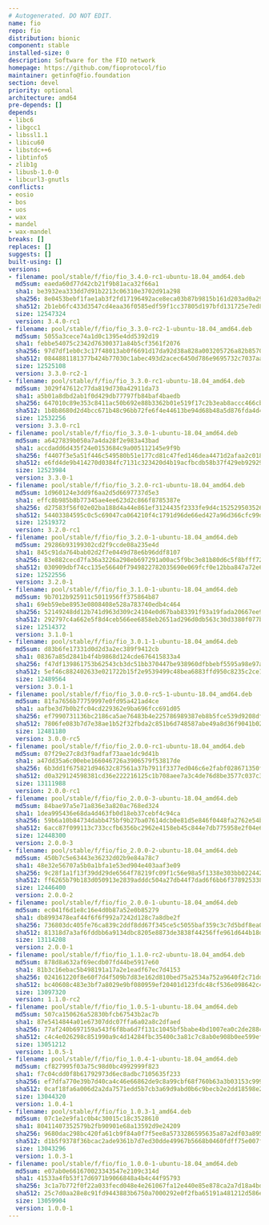 ```yaml
---
# Autogenerated. DO NOT EDIT.
name: fio
repo: fio
distribution: bionic
component: stable
installed-size: 0
description: Software for the FIO network
homepage: https://github.com/fioprotocol/fio
maintainer: getinfo@fio.foundation
section: devel
priority: optional
architecture: amd64
pre-depends: []
depends:
- libc6
- libgcc1
- libssl1.1
- libicu60
- libstdc++6
- libtinfo5
- zlib1g
- libusb-1.0-0
- libcurl3-gnutls
conflicts:
- eosio
- bos
- uos
- wax
- mandel
- wax-mandel
breaks: []
replaces: []
suggests: []
built-using: []
versions:
- filename: pool/stable/f/fio/fio_3.4.0-rc1-ubuntu-18.04_amd64.deb
  md5sum: eaeda60d77d42cb21f9b81aca32f66a1
  sha1: be3932ea333dd7d91b2213c06310e3702d91a298
  sha256: 8e0453bebf1fae1ab3f2fd17196492ace8eca03b87b9815b161d203ad0a29452
  sha512: 2b1eb6fc433d3547cd4eaa36f0585edf59f1cc37805d197bfd131725e7ed884692bf7ecda0b4c5e41307414f63846d86e9aca60dc1f099ac6df5abdc90c0fb6d
  size: 12547324
  version: 3.4.0-rc1
- filename: pool/stable/f/fio/fio_3.3.0-rc2-1-ubuntu-18.04_amd64.deb
  md5sum: 5055a3cece74a1d0c1395e4dd5392d19
  sha1: febbe54075c2342d76300371a84b5cf3561f2076
  sha256: 97d7df1eb0c3c17f48013ab0f6691d17da92d38a828a003205726a82b857060e
  sha512: 0844881181377b424b77030c1abec493d2acec6450d786e9695732c7037aa15f5c5e922fa9ea977f953b56a214c6c0c2dc9080712c6eea95c84aff91238e1e71
  size: 12525108
  version: 3.3.0-rc2-1
- filename: pool/stable/f/fio/fio_3.3.0-rc1-ubuntu-18.04_amd64.deb
  md5sum: 3029f47612c77da819d730a42911da73
  sha1: a5b01a8dbd2ab1f0d429db77797fb84baf4baedb
  sha256: 647010c89e353c8411ac50b692e88b3362b01e519f17c2b3eab8accc466cb3a5
  sha512: 1b8b8680d2d4bcc671b48c96bb72fe6f4e44613be94d68b48a5d876fda4d4eb3bd3d3c5954caa6c49c4861447606b75cd31410acd498ffe5ce1d87c73e5ae815
  size: 12532256
  version: 3.3.0-rc1
- filename: pool/stable/f/fio/fio_3.3.0-1-ubuntu-18.04_amd64.deb
  md5sum: a6427839b050a7a4da28f2e983a43bad
  sha1: accdadd6d435f24e0153684c9a005112145e9f9b
  sha256: f4407f3e5a51f446c549580b51e177cd81c47fed146dea4471d2afaa2c01806a
  sha512: e6fd4de9b414270d0384fc7131c323420d4b19acfbcdb58b37f429eb9292933b71feb304a483cbed05fd9d8482dff7c90941a37ea5daa55ad7a892c33fbf69ad
  size: 12523984
  version: 3.3.0-1
- filename: pool/stable/f/fio/fio_3.2.0-rc1-ubuntu-18.04_amd64.deb
  md5sum: 1d960124e3dd9f6aa2d5d6697737d5e3
  sha1: effc8b985b8b77345ae4ee623d2c866f8785387e
  sha256: d27583f56f02e02ba188d4a44e861ef3124435f2333fe9d4c1525295035263ee
  sha512: 54403384595c0c5c69047ca064210f4c1791d96de66ed427a96d366cfc99d1ae91ae0635d8262b93953d0819839bcaf9f320ce078e856bf68ef444c5da67032b
  size: 12519372
  version: 3.2.0-rc1
- filename: pool/stable/f/fio/fio_3.2.0-1-ubuntu-18.04_amd64.deb
  md5sum: 29286b93199302cd2f9ccde08a235e4d
  sha1: 845c91da764bab02d2f7e0449d78e6b96ddf8107
  sha256: 83e882cecd7fa36a3226a298eb697291a00ac5f9bc3e81b80d6c5f8bfff723cf
  sha512: 030909dbf74cc135e56640f7949822782035690e069fcf0e12bba847a72e6294468fa57243443d06c797885bd564866e19b4694cbd8dc551fd165e59ca7f25d4
  size: 12522556
  version: 3.2.0-1
- filename: pool/stable/f/fio/fio_3.1.0-1-ubuntu-18.04_amd64.deb
  md5sum: 9b7012b925911c5011956ff375864b87
  sha1: 69eb59ebe8953e0808408e528a783740edb4c464
  sha256: 52149248dd12b741d963d309c24104e0d67bab83391f93a19fada20667ee9910
  sha512: 292797c4a662e5f8d4ceb566ee6858eb2651ad296d0db563c30d3380f077b266eac7236784af7aff7aa345815cbc85c5e59ee098cf523a70f46587e556fca078
  size: 12514372
  version: 3.1.0-1
- filename: pool/stable/f/fio/fio_3.0.1-1-ubuntu-18.04_amd64.deb
  md5sum: d83b6fe17331d0d2d3a2ec389f9412cb
  sha1: 08367a85d2841b4f4b9868d124cde676415833a4
  sha256: f47df139861753b62543cb3dc51bb370447be938960dfbbebf5595a98e97a8de
  sha512: 5ef46c882402633e021722b15f2e9539499c48bea6883ffd950c8235c2ce183aea4ed9ca506da5a6f13be0c9935064fa65c647f994ef4ae87e267869916da3c3
  size: 12489564
  version: 3.0.1-1
- filename: pool/stable/f/fio/fio_3.0.0-rc5-1-ubuntu-18.04_amd64.deb
  md5sum: 81fa7656b77759997e0fd95a421ad4ce
  sha1: aafbe3d7b0b2fc04cd229362e9ba696fcc691d05
  sha256: ef7990731136bc2186ca5ae76483b4e225786989387eb8b5fce539d9208df8e6
  sha512: 7806fe083b7d7e38ae1b52f32fbda2c851b6d748587abe49a8d36f9041b028286fd118bb191144575af2441c5c2950798f6f4d44c948659e78886f32740879b7
  size: 12481180
  version: 3.0.0-rc5
- filename: pool/stable/f/fio/fio_2.0.0-rc1-ubuntu-18.04_amd64.deb
  md5sum: 07f29e27c8d3f9adfaf73aae1dc9d41b
  sha1: a47dd35a6c00ebe166046726a3906579f53817de
  sha256: 6b3dd1f675821d94632c87561a37b7911f3377ed046c6e2fabf028671350ff2f
  sha512: d0a329124598381cd36e222216125c1b708aee7a3c4de76d8be3577c037c3249629497278441c7037b4fbfcc80ae732b2c6b48f208b45dc0f89cd5b2ffba9c8c
  size: 13111988
  version: 2.0.0-rc1
- filename: pool/stable/f/fio/fio_2.0.0-3-ubuntu-18.04_amd64.deb
  md5sum: 84bae97a5e71a836e3a820ac768ed324
  sha1: 1dea995436e68da4d463fb0d18eb37cebf4c94ca
  sha256: 59b6a10b84734dabb475bf9b27ba07614dcb0e81d5e846f0448fa2762e54bf06
  sha512: 6acc87f099113c733ccfb6356bc2962e4158eb45c844e7db775958e2f04e687774640233518a79b22e9d3a32a8a26afbd1e00abe2b350c0df169edd7f4a9e421
  size: 12448300
  version: 2.0.0-3
- filename: pool/stable/f/fio/fio_2.0.0-2-ubuntu-18.04_amd64.deb
  md5sum: 450b7c5e63443e36232d02b9e84a78c7
  sha1: 48e32e56707a5b0a1bfa1e53ed904e403aaf3e09
  sha256: 9c28f1a1f13f39dd29de6564f78219fc09f1c56e98a5f1338e303bb02244259a
  sha512: ff6265b79b183d050913e2839adddc504a27db44f7dad6f6bb6f3789253382bfe69da9281da4116a401eefe480fb8576b136f2cc8782213a0978aa37d6c179a5
  size: 12446400
  version: 2.0.0-2
- filename: pool/stable/f/fio/fio_2.0.0-1-ubuntu-18.04_amd64.deb
  md5sum: ec041f6d1e8c16e4d0b87a52e0b85279
  sha1: db8993478eaf44f6f6f992a7242d128c7a8dbe2f
  sha256: 736803dc405fe76ca839c2ddf8dd67f345ce5c5055baf359c3c7d5bdf8ea0e17
  sha512: 81318d7a3af6fddbb6a9134dbc8205e8873de3838f44256ffe961d644b18dfb23770e1728d7a9057896233f87f9cac1de6ad0332d3ddedb2ba64a796ed05502c
  size: 13114208
  version: 2.0.0-1
- filename: pool/stable/f/fio/fio_1.1.0-rc2-ubuntu-18.04_amd64.deb
  md5sum: 878d8a632af69ecdb07fd44be5917e60
  sha1: 81b3c16ebac5b498191a17a2e1eadf67ec7d4153
  sha256: 024161220f8e60f7d4f509b7d83e162d810bed75a2534a752a9640f2c71dd09e
  sha512: bc40608c483e3bf7a8029e9bf080959ef20401d123fdc48cf536e098642c4182ae67bcea242ed11413134bf30cb83d91fdf01150fae02a1fcb32dffd5083d7a9
  size: 13097320
  version: 1.1.0-rc2
- filename: pool/stable/f/fio/fio_1.0.5-1-ubuntu-18.04_amd64.deb
  md5sum: 507ca150626a52830bfcb67543b2ac7b
  sha1: 87e5414844a01e67307ddc07ffa6a02a8c2dfaed
  sha256: 77af240b697159a543f6f8ba6d7f131c1045bf5babe4bd1007ea0c2de288c172
  sha512: c4c4e026298c851990a9c4d14284fbc35400c3a81c7c8ab0e908b0ee599ef29db27a57cb5ce41086a767734f13085ca879a959d8bcb0bbacd7d6201c7fd37c0f
  size: 13051212
  version: 1.0.5-1
- filename: pool/stable/f/fio/fio_1.0.4-1-ubuntu-18.04_amd64.deb
  md5sum: cf827995f03a75c98d0bc4992999f823
  sha1: f7c04cdd0f8b61792973d6ec8adbc7105635f233
  sha256: ef7dfa770e39b7d40ca4c46e66862de9c8a99cbf68f760b63a3b03153c999e80
  sha512: 0caf18fa6a006d2a2da7571edd5b7cb3a69d9abd0b6c9becb2e2dd18598e279b52c1bc2178aea2745eda41e4910f2f9ab5316b5cc0d61bd5754c0c81d5c08d5b
  size: 13044320
  version: 1.0.4-1
- filename: pool/stable/f/fio/fio_1.0.3-1_amd64.deb
  md5sum: 07c1e2e9fa1c0b4c30015c18c3528610
  sha1: 80411407352579b2fb90901e68a13592d9e24209
  sha256: 9680dac298bc420fa61cb9f84a0f7f5ee8a5733286595635a87a2df03a89597f
  sha512: d1b5f9378f36bcac2ade9361b7d7ed30dde49967b5668b0460fdff75e007f8e3b9b4d55c4e433078aeae3442b487c8fd98f27d6ec83d5ff95f64b9dee31cb662
  size: 13043296
  version: 1.0.3-1
- filename: pool/stable/f/fio/fio_1.0.0-1-ubuntu-18.04_amd64.deb
  md5sum: e07ab0e661670023343547e2109c314d
  sha1: 41533a4fb53f17d6971b9066848a4b4c44f95793
  sha256: 3c1a7b772f0f22a033fecd048e4e261067fa12e440e85e878ca2a7d18a4bd337
  sha512: 25c7d0aa28e8c91fd9443883b6750a7000292e0f2fba65191a481212d586e7c0a3c524b821a836df4722a7467e76eda94185bc0d9373eeb4418e521a95ebeced
  size: 13059904
  version: 1.0.0-1
---
```

